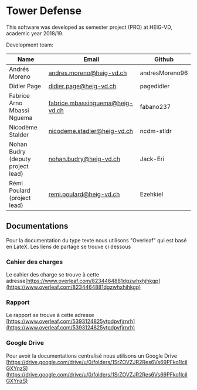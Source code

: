 # Tower Defense

This software was developed as semester project (PRO) at HEIG-VD,
academic year 2018/19.

Development team:

| Name                                 | Email                           | Github          |
|--------------------------------------|---------------------------------|-----------------|
| Andrés Moreno                        | andres.moreno@heig-vd.ch        | andresMoreno96  |
| Didier Page                          | didier.page@heig-vd.ch          | pagedidier      |
| Fabrice Arno Mbassi Nguema           | fabrice.mbassinguema@heig-vd.ch | fabano237       |
| Nicodème Stalder                     | nicodeme.stadler@heig-vd.ch     | ncdm-stldr      |
| Nohan Budry    (deputy project lead) | nohan.budry@heig-vd.ch          | Jack-Eri        |
| Rémi Poulard   (project lead)        | remi.poulard@heig-vd.ch         | Ezehkiel        |

## Documentations
Pour la documentation du type texte nous utilisons "Overleaf" qui est basé en LateX. Les liens de partage se trouve ci dessous
### Cahier des charges
Le cahier des charge se trouve à cette adresse[https://www.overleaf.com/8234464881dgzwhxhjhkgp](https://www.overleaf.com/8234464881dgzwhxhjhkgp)

### Rapport
Le rapport se trouve à cette adresse [https://www.overleaf.com/5393124825ytpdpvfjrnrh](https://www.overleaf.com/5393124825ytpdpvfjrnrh)


### Google Drive
Pour avoir la documentations centralisé nous utilisons un Google Drive [https://drive.google.com/drive/u/0/folders/1SrZOVZJR2Res6Vs69PFko1lcjIGXYnzS](https://drive.google.com/drive/u/0/folders/1SrZOVZJR2Res6Vs69PFko1lcjIGXYnzS)
